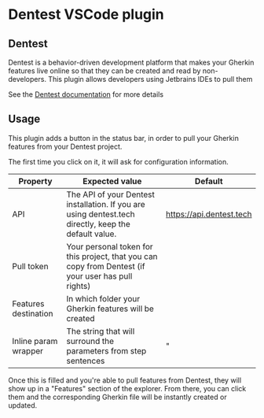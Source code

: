 # Dentest VSCode plugin

## Dentest

Dentest is a behavior-driven development platform that makes your Gherkin features live online so that they can be created and read by non-developers.
This plugin allows developers using Jetbrains IDEs to pull them

See the [Dentest documentation](https://docs.dentest.tech) for more details

## Usage

This plugin adds a button in the status bar, in order to pull your Gherkin features from your Dentest project.

The first time you click on it, it will ask for configuration information.

| Property             | Expected value                                                                                        | Default                  |
| -------------------- | ----------------------------------------------------------------------------------------------------- | ------------------------ |
| API                  | The API of your Dentest installation. If you are using dentest.tech directly, keep the default value. | https://api.dentest.tech |
| Pull token           | Your personal token for this project, that you can copy from Dentest (if your user has pull rights)   |                          |
| Features destination | In which folder your Gherkin features will be created                                                 |                          |
| Inline param wrapper | The string that will surround the parameters from step sentences                                      | "                        |

Once this is filled and you're able to pull features from Dentest, they will show up in a "Features" section of the explorer. From there, you can click them and the corresponding Gherkin file will be instantly created or updated. 

